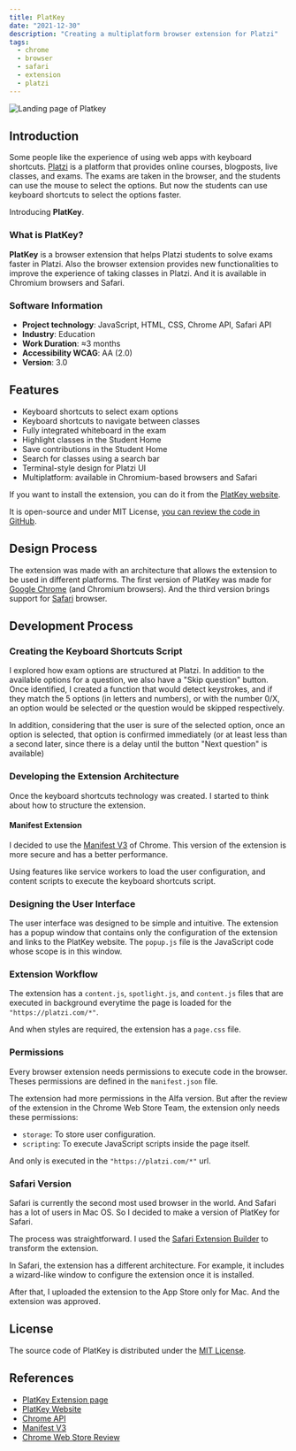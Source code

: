 ```yaml
---
title: PlatKey
date: "2021-12-30"
description: "Creating a multiplatform browser extension for Platzi"
tags:
  - chrome
  - browser
  - safari
  - extension
  - platzi
---
```


<img src="/platkey__cover.webp" alt="Landing page of Platkey" />

## Introduction

Some people like the experience of using web apps with keyboard shortcuts. <a href="https://platzi.com/" target="_blank">Platzi</a> is a platform that provides online courses, blogposts, live classes, and exams. The exams are taken in the browser, and the students can use the mouse to select the options. But now the students can use keyboard shortcuts to select the options faster.

Introducing **PlatKey**.

### What is PlatKey?

**PlatKey** is a browser extension that helps Platzi students to solve exams faster in Platzi. Also the browser extension provides new functionalities to improve the experience of taking classes in Platzi. And it is available in Chromium browsers and Safari.

### Software Information

- **Project technology**: JavaScript, HTML, CSS, Chrome API, Safari API
- **Industry**: Education
- **Work Duration**: ≈3 months
- **Accessibility WCAG**: AA (2.0)
- **Version**: 3.0

## Features

- Keyboard shortcuts to select exam options
- Keyboard shortcuts to navigate between classes
- Fully integrated whiteboard in the exam
- Highlight classes in the Student Home
- Save contributions in the Student Home
- Search for classes using a search bar
- Terminal-style design for Platzi UI
- Multiplatform: available in Chromium-based browsers and Safari

If you want to install the extension, you can do it from the <a href="https://platkey.dev/" target="_blank">PlatKey website</a>.

It is open-source and under MIT License, <a href="https://github.com/360macky/platkey" target="_blank">you can review the code in GitHub</a>.

## Design Process

The extension was made with an architecture that allows the extension to be used in different platforms. The first version of PlatKey was made for <a href="https://www.google.com/chrome/" target="_blank">Google Chrome</a> (and Chromium browsers). And the third version brings support for <a href="https://www.apple.com/safari/" target="_blank">Safari</a> browser.

## Development Process

### Creating the Keyboard Shortcuts Script

I explored how exam options are structured at Platzi. In addition to the available options for a question, we also have a "Skip question" button. Once identified, I created a function that would detect keystrokes, and if they match the 5 options (in letters and numbers), or with the number 0/X, an option would be selected or the question would be skipped respectively.

In addition, considering that the user is sure of the selected option, once an option is selected, that option is confirmed immediately (or at least less than a second later, since there is a delay until the button "Next question" is available)

### Developing the Extension Architecture

Once the keyboard shortcuts technology was created. I started to think about how to structure the extension.

#### Manifest Extension

I decided to use the <a href="https://developer.chrome.com/docs/extensions/mv3/intro/">Manifest V3</a> of Chrome. This version of the extension is more secure and has a better performance.

Using features like service workers to load the user configuration, and content scripts to execute the keyboard shortcuts script.

### Designing the User Interface

The user interface was designed to be simple and intuitive. The extension has a popup window that contains only the configuration of the extension and links to the PlatKey website. The `popup.js` file is the JavaScript code whose scope is in this window.

### Extension Workflow

The extension has a `content.js`, `spotlight.js`, and `content.js` files that are executed in background everytime the page is loaded for the `"https://platzi.com/*"`.

And when styles are required, the extension has a `page.css` file.

### Permissions

Every browser extension needs permissions to execute code in the browser. Theses permissions are defined in the `manifest.json` file.

The extension had more permissions in the Alfa version. But after the review of the extension in the Chrome Web Store Team, the extension only needs these permissions:

- `storage`: To store user configuration.
- `scripting`: To execute JavaScript scripts inside the page itself.

And only is executed in the `"https://platzi.com/*"` url.

### Safari Version

Safari is currently the second most used browser in the world. And Safari has a lot of users in Mac OS. So I decided to make a version of PlatKey for Safari.

The process was straightforward. I used the <a href="https://developer.apple.com/documentation/safariservices/safari_web_extensions/converting_a_web_extension_for_safari">Safari Extension Builder</a> to transform the extension.

In Safari, the extension has a different architecture. For example, it includes a wizard-like window to configure the extension once it is installed.

After that, I uploaded the extension to the App Store only for Mac. And the extension was approved.

## License

The source code of PlatKey is distributed under the <a href="https://opensource.org/licenses/MIT" target="_blank">MIT License</a>.

## References

- <a href="https://chrome.google.com/webstore/detail/PlatKey/bdjedpeffgjikndcihipemgdinpcmpcf?hl=es-419" target="_blank">PlatKey Extension page</a>
- <a href="" target="_blank">PlatKey Website</a>
- <a href="" target="_blank">Chrome API</a>
- <a href="" target="_blank">Manifest V3</a>
- <a href="" target="_blank">Chrome Web Store Review</a>
